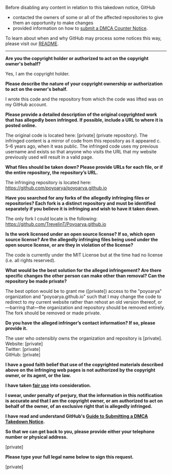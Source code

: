Before disabling any content in relation to this takedown notice, GitHub
- contacted the owners of some or all of the affected repositories to give them an opportunity to make changes
- provided information on how to [submit a DMCA Counter Notice](https://docs.github.com/en/articles/guide-to-submitting-a-dmca-counter-notice).

To learn about when and why GitHub may process some notices this way, please visit our [README](https://github.com/github/dmca/blob/master/README.md).

---

**Are you the copyright holder or authorized to act on the copyright owner's behalf?**

Yes, I am the copyright holder.

**Please describe the nature of your copyright ownership or authorization to act on the owner's behalf.**

I wrote this code and the repository from which the code was lifted was on my GitHub account.

**Please provide a detailed description of the original copyrighted work that has allegedly been infringed. If possible, include a URL to where it is posted online.**

The original code is located here: [private] (private repository). The infringed content is a mirror of code from this repository as it appeared c. 5–6 years ago, when it was public. The infringed code uses my previous username and exists so that anyone who visits the URL that my website previously used will result in a valid page.

**What files should be taken down? Please provide URLs for each file, or if the entire repository, the repository’s URL.**

The infringing repository is located here: https://github.com/poyoarya/poyoarya.github.io

**Have you searched for any forks of the allegedly infringing files or repositories? Each fork is a distinct repository and must be identified separately if you believe it is infringing and wish to have it taken down.**

The only fork I could locate is the following: https://github.com/TrevelinT/Poyoarya.github.io

**Is the work licensed under an open source license? If so, which open source license? Are the allegedly infringing files being used under the open source license, or are they in violation of the license?**

The code is currently under the MIT License but at the time had no license (i.e. all rights reserved).

**What would be the best solution for the alleged infringement? Are there specific changes the other person can make other than removal? Can the repository be made private?**

The best option would be to grant me ([private]) access to the "poyoarya" organization and "poyoarya.github.io" such that I may change the code to redirect to my current website rather than rehost an old version thereof, or—barring that—the organization and repository should be removed entirely. The fork should be removed or made private.

**Do you have the alleged infringer’s contact information? If so, please provide it.**

The user who ostensibly owns the organization and repository is [private].  
Website: [private]  
Twitter: [private]  
GitHub: [private]

**I have a good faith belief that use of the copyrighted materials described above on the infringing web pages is not authorized by the copyright owner, or its agent, or the law.**

**I have taken <a href="https://www.lumendatabase.org/topics/22">fair use</a> into consideration.**

**I swear, under penalty of perjury, that the information in this notification is accurate and that I am the copyright owner, or am authorized to act on behalf of the owner, of an exclusive right that is allegedly infringed.**

**I have read and understand GitHub's <a href="https://docs.github.com/articles/guide-to-submitting-a-dmca-takedown-notice/">Guide to Submitting a DMCA Takedown Notice</a>.**

**So that we can get back to you, please provide either your telephone number or physical address.**

[private]

**Please type your full legal name below to sign this request.**

[private]
